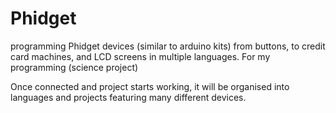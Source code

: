 # Phidget
programming Phidget devices (similar to arduino kits) from buttons, to credit card machines, and LCD screens in multiple languages. For my programming (science project)

Once connected and project starts working, it will be organised into languages and projects featuring many different devices.
